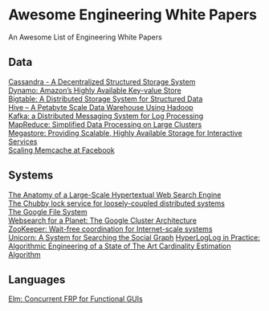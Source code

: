 # Awesome Engineering White Papers
An Awesome List of Engineering White Papers  

## Data
[Cassandra - A Decentralized Structured Storage System](http://www.cs.cornell.edu/projects/ladis2009/papers/lakshman-ladis2009.pdf)  
[Dynamo: Amazon’s Highly Available Key-value Store](https://www.allthingsdistributed.com/files/amazon-dynamo-sosp2007.pdf)  
[Bigtable: A Distributed Storage System for Structured Data](https://static.googleusercontent.com/media/research.google.com/en//archive/bigtable-osdi06.pdf)  
[Hive – A Petabyte Scale Data Warehouse Using
Hadoop](https://people.cs.kuleuven.be/~bettina.berendt/teaching/2010-11-2ndsemester/ctdb/petabyte_facebook.pdf)  
[Kafka: a Distributed Messaging System for Log Processing](http://notes.stephenholiday.com/Kafka.pdf)  
[MapReduce: Simplified Data Processing on Large Clusters](https://static.usenix.org/event/osdi04/tech/full_papers/dean/dean.pdf)  
[Megastore: Providing Scalable, Highly Available
Storage for Interactive Services](https://pdos.csail.mit.edu/archive/6.824-2012/papers/jbaker-megastore.pdf)  
[Scaling Memcache at Facebook](https://www.usenix.org/system/files/conference/nsdi13/nsdi13-final170_update.pdf&sa=U&ei=gWJjU97pOeqxsQSDkYDAAg&ved=0CBsQFjAA&usg=AFQjCNGMeuWne9ywncbgux_XiZW6lQWHNw)  

## Systems
[The Anatomy of a Large-Scale Hypertextual
Web Search Engine](http://ilpubs.stanford.edu:8090/361/1/1998-8.pdf)  
[The Chubby lock service for loosely-coupled distributed systems](https://static.googleusercontent.com/media/research.google.com/en//archive/chubby-osdi06.pdf)  
[The Google File System](https://static.googleusercontent.com/media/research.google.com/en//archive/gfs-sosp2003.pdf)  
[Websearch for a Planet: The Google Cluster Architecture](http://www.eecs.harvard.edu/~dbrooks/cs246-fall2004/google.pdf)   
[ZooKeeper: Wait-free coordination for Internet-scale systems](usenix.org/legacy/event/usenix10/tech/full_papers/Hunt.pdf)  
[Unicorn: A System for Searching the Social Graph](https://db.disi.unitn.eu//pages/VLDBProgram/pdf/industry/p871-curtiss.pdf) 
[HyperLogLog in Practice: Algorithmic Engineering of a State of The Art Cardinality Estimation Algorithm](http://static.googleusercontent.com/media/research.google.com/en//pubs/archive/40671.pdf)  

## Languages
[Elm: Concurrent FRP for Functional GUIs](https://elm-lang.org/assets/papers/concurrent-frp.pdf)  
